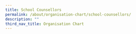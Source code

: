 ```yaml
---
title: School Counsellors
permalink: /about/organisation-chart/school-counsellors/
description: ""
third_nav_title: Organisation Chart
---
```

